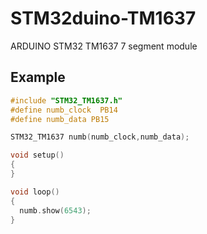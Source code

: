 # STM32duino-TM1637
ARDUINO STM32 TM1637 7 segment module


## Example
```c
#include "STM32_TM1637.h"
#define numb_clock  PB14
#define numb_data PB15

STM32_TM1637 numb(numb_clock,numb_data);

void setup()
{
}

void loop()
{
  numb.show(6543);
}
```
